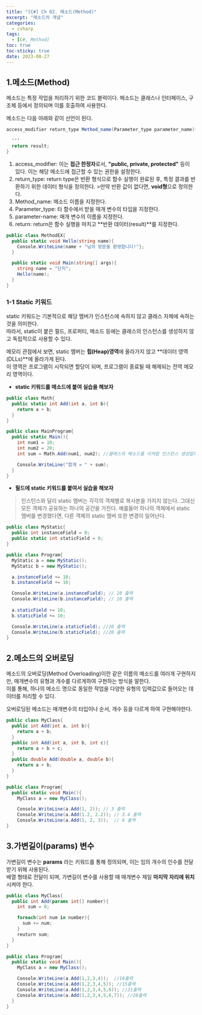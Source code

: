 ```yaml
---
title: "[C#] Ch 02. 메소드(Method)"
excerpt: "메소드의 개념"
categories:
  - csharp
tags:
  - [C#, Method]
toc: true
toc-sticky: true
date: 2023-08-27
---
```


## 1.메소드(Method)
메소드는 특정 작업을 처리하기 위한 코드 블럭이다. 메소드는 클래스나 인터페이스, 구조체 등에서 정의되며 이를 호출하여 사용한다.  

메소드는 다음 아래와 같이 선언이 된다.
```csharp
access_modifier return_type Method_name(Parameter_type parameter_name){

  '''
  return result; 
}
```
1. access_modifier: 이는 **접근 한정자**로서, **"public, private, protected"** 등이 있다. 이는 해당 메소드에 접근할 수 있는 권한을 설정한다.
2. return_type: return type은 반환 형식으로 함수 실행이 완료된 후, 특정 결과를 반환하기 위한 데이터 형식을 정의한다. >만약 반환 값이 없다면, **void형**으로 정의한다.
3. Method_name: 메소드 이름을 지정한다.
4. Parameter_type: 타 함수에서 받을 매개 변수의 타입을 지정한다.
5. parameter-name: 매개 변수의 이름을 지정한다.
6. return: return은 함수 실행을 마치고 **반환 데이터(result)**를 지정한다.


```csharp
public class MethodEX{
  public static void Hello(string name){
    Console.WriteLine(name + "님의 방문을 환영합니다!"};
  }

  public static void Main(string[] args){
    string name = "단지";
    Hello(name);
  }
}
```

  
### 1-1 Static 키워드
static 키워드는 기본적으로 해당 멤버가 인스턴스에 속하지 않고 클래스 자체에 속하는 것을 의미한다.  
따라서, static이 붙은 필드, 프로퍼티, 메소드 등에는 클래스의 인스턴스를 생성하지 않고 독립적으로 사용할 수 있다.</br>  

메모리 관점에서 보면, static 멤버는 **힙(Heap)영역**에 올라가지 않고 **데이터 영역(DLLs)**에 올라가게 된다.  
이 영역은 프로그램이 시작되면 할당이 되며, 프로그램이 종료될 때 해제되는 전역 메모리 영역이다.  


- **static 키워드를 메소드에 붙여 실습을 해보자**  

```csharp
public class Math{
  public static int Add(int a, int b){
    return a + b;
  }
}

public class MainProgram{
  public static Main(){
    int num1 = 10;
    int num2 = 20;
    int sum = Math.Add(num1, num2); //클래스의 메소드를 이처럼 인스턴스 생성없이 독립적으로 사용 가능하다

    Console.WriteLine("합계 = " + sum);
  }
}
```
  
- **필드에 static 키워드를 붙여서 실습을 해보자**
> 인스턴스와 달리 static 멤버는 각각의 객체별로 복사본을 가지지 않는다. 그대신 모든 객체가 공유하는 하나의 공간을 가진다.
> 예를들어 하나의 객체에서 static 맴버를 변경했다면, 다른 객체의 static 맴버 또한 변경이 일어난다.
  
```csharp
public class MyStatic{
  public int instanceField = 0;
  public static int staticField = 0;
}

public class Program{
  MyStatic a = new MyStatic();
  MyStatic b = new MyStatic();

  a.instanceField += 10;
  b.instanceField += 10;

  Console.WriteLine(a.instanceField); // 10 출력
  Console.WriteLine(b.instanceField); // 10 출력
  
  a.staticField += 10;
  b.staticField += 10;

  Console.WriteLine(a.staticField); //20 출력
  Console.WriteLine(b.staticField); //20 출력
}

```
  
## 2.메소드의 오버로딩
메소드의 오버로딩(Method Overloading)이란 같은 이름의 메소드를 여러개 구현하지만, 매개변수의 유형과 개수를 다르게하여 구현하는 방식을 말한다.  
이를 통해, 하나의 메소드 명으로 동일한 작업을 다양한 유형의 입력값으로 들어오는 데이터를 처리할 수 있다.  

오버로딩된 메소드는 매개변수의 타입이나 순서, 개수 등을 다르게 하여 구현해야한다.  


```csharp
public class MyClass{
  public int Add(int a, int b){
    return a + b;
  }
  public int Add(int a, int b, int c){
    return a + b + c;
  }
  public double Add(double a, double b){
    return a + b;
  }
}

public class Program{
  public static void Main(){
    MyClass a = new MyClass();

    Console.WriteLine(a.Add(1, 2)); // 3 출력
    Console.WriteLine(a.Add(1.2, 2.2)); // 3.4 출력
    Console.WriteLine(a.Add(1, 2, 3));  // 6 출력
}
```

## 3.가변길이(params) 변수
가변길이 변수는 **params** 라는 키워드를 통해 정의되며, 이는 임의 개수의 인수를 전달 받기 위해 사용된다.  
배열 형태로 전달이 되며, 가변길이 변수를 사용할 때 매개변수 제일 **마지막 자리에 위치**시켜야 한다.  


```csharp
public class MyClass{
  public int Add(params int[] number){
    int sum = 0;

    foreach(int num in number){
      sum += num;
    }
    reuturn sum;
  } 
}

public class Program{
  public static void Main(){
    MyClass a = new MyClass();

    Console.WriteLine(a.Add(1,2,3,4));  //10출력
    Console.WriteLine(a.Add(1,2,3,4,5)); //15출력
    Console.WriteLine(a.Add(1,2,3,4,5,6)); //21출력
    Console.WriteLine(a.Add(1,2,3,4,5,6,7)); //28출력
  }
}
```
